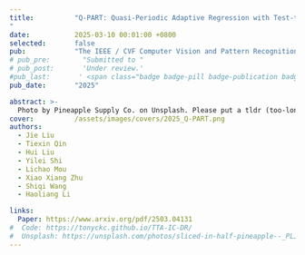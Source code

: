 ```yaml
---
title:          "Q-PART: Quasi-Periodic Adaptive Regression with Test-time Training for Pediatric Left Ventricular Ejection Fraction Regression
"
date:           2025-03-10 00:01:00 +0800
selected:       false
pub:            "The IEEE / CVF Computer Vision and Pattern Recognition Conference (CVPR)"
# pub_pre:        "Submitted to "
# pub_post:       'Under review.'
#pub_last:       ' <span class="badge badge-pill badge-publication badge-success">Spotlight</span>'
pub_date:       "2025"

abstract: >-
  Photo by Pineapple Supply Co. on Unsplash. Please put a tldr (too-long-didnt-read, 1~2 sentences) of your publication here. It is not recommended to put the actual abstract here because it is usually too long to fit in. $\LaTeX$ is supported. $a=b+c$.
cover:          /assets/images/covers/2025_Q-PART.png
authors:
  - Jie Liu
  - Tiexin Qin
  - Hui Liu
  - Yilei Shi
  - Lichao Mou
  - Xiao Xiang Zhu
  - Shiqi Wang
  - Haoliang Li

links:
  Paper: https://www.arxiv.org/pdf/2503.04131
#  Code: https://tonyckc.github.io/TTA-IC-DR/
#  Unsplash: https://unsplash.com/photos/sliced-in-half-pineapple--_PLJZmHZzk
---
```

